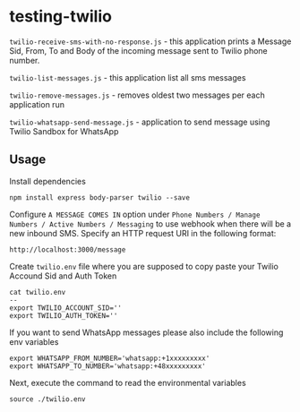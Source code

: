 # testing-twilio

`twilio-receive-sms-with-no-response.js` - this application prints a Message Sid, From, To and Body of the incoming message sent to Twilio phone number.

`twilio-list-messages.js` - this application list all sms messages

`twilio-remove-messages.js` - removes oldest two messages per each application run

`twilio-whatsapp-send-message.js` - application to send message using Twilio Sandbox for WhatsApp

## Usage

Install dependencies

```
npm install express body-parser twilio --save
```

Configure `A MESSAGE COMES IN` option under `Phone Numbers / Manage Numbers / Active Numbers / Messaging` to use webhook when there will be a new inbound SMS. Specify an HTTP request URI in the following format:

```
http://localhost:3000/message
```

Create `twilio.env` file where you are supposed to copy paste your Twilio Accound Sid and Auth Token

```
cat twilio.env
--
export TWILIO_ACCOUNT_SID=''
export TWILIO_AUTH_TOKEN=''
```

If you want to send WhatsApp messages please also include the following env variables

```
export WHATSAPP_FROM_NUMBER='whatsapp:+1xxxxxxxxx'
export WHATSAPP_TO_NUMBER='whatsapp:+48xxxxxxxxx'
```

Next, execute the command to read the environmental variables

```
source ./twilio.env
```
